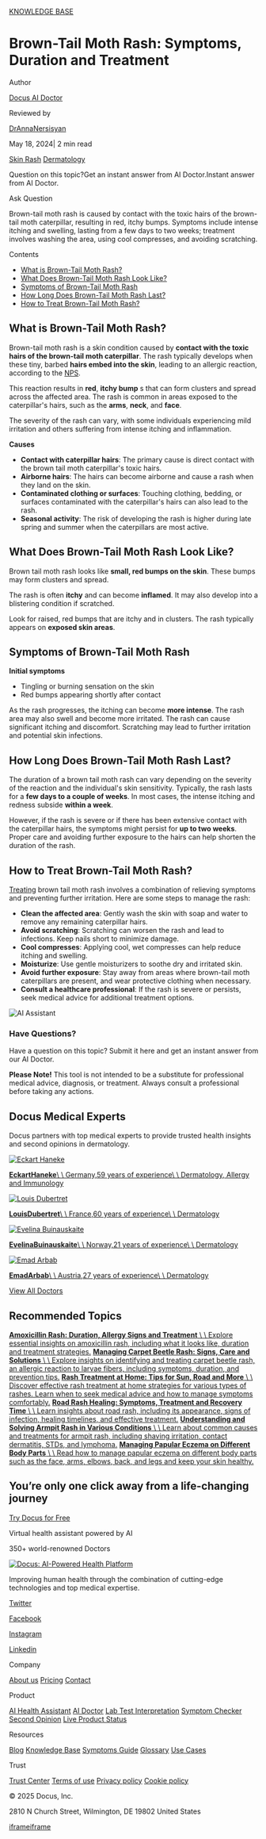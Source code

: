 [KNOWLEDGE BASE](https://docus.ai/knowledge-base)

# Brown-Tail Moth Rash: Symptoms, Duration and Treatment

Author

[Docus AI Doctor](https://docus.ai/ai-doctor)

Reviewed by

[DrAnnaNersisyan](https://docus.ai/author/dr-anna-nersisyan)

May 18, 2024\| 2 min read

[Skin Rash](https://docus.ai/tags/rash) [Dermatology](https://docus.ai/tags/dermatology)

Question on this topic?Get an instant answer from AI Doctor.Instant answer from AI Doctor.

Ask Question

Brown-tail moth rash is caused by contact with the toxic hairs of the brown-tail moth caterpillar, resulting in red, itchy bumps. Symptoms include intense itching and swelling, lasting from a few days to two weeks; treatment involves washing the area, using cool compresses, and avoiding scratching.

Contents

- [What is Brown-Tail Moth Rash?](https://docus.ai/knowledge-base/brown-tail-moth-rash-symptoms-duration-and-treatment#what-is-brown-tail-moth-rash)
- [What Does Brown-Tail Moth Rash Look Like?](https://docus.ai/knowledge-base/brown-tail-moth-rash-symptoms-duration-and-treatment#what-does-brown-tail-moth-rash-look-like)
- [Symptoms of Brown-Tail Moth Rash](https://docus.ai/knowledge-base/brown-tail-moth-rash-symptoms-duration-and-treatment#symptoms-of-brown-tail-moth-rash)
- [How Long Does Brown-Tail Moth Rash Last?](https://docus.ai/knowledge-base/brown-tail-moth-rash-symptoms-duration-and-treatment#how-long-does-brown-tail-moth-rash-last)
- [How to Treat Brown-Tail Moth Rash?](https://docus.ai/knowledge-base/brown-tail-moth-rash-symptoms-duration-and-treatment#how-to-treat-brown-tail-moth-rash)

## What is Brown-Tail Moth Rash?

Brown-tail moth rash is a skin condition caused by **contact with the toxic hairs of the brown-tail moth caterpillar**. The rash typically develops when these tiny, barbed **hairs embed into the skin**, leading to an allergic reaction, according to the [NPS](https://www.nps.gov/articles/browntail-moth-in-acadia.htm).

This reaction results in **red**, **itchy bump** s that can form clusters and spread across the affected area. The rash is common in areas exposed to the caterpillar's hairs, such as the **arms**, **neck**, and **face**.

The severity of the rash can vary, with some individuals experiencing mild irritation and others suffering from intense itching and inflammation.

**Causes**

- **Contact with caterpillar hairs**: The primary cause is direct contact with the brown tail moth caterpillar's toxic hairs.
- **Airborne hairs**: The hairs can become airborne and cause a rash when they land on the skin.
- **Contaminated clothing or surfaces**: Touching clothing, bedding, or surfaces contaminated with the caterpillar's hairs can also lead to the rash.
- **Seasonal activity**: The risk of developing the rash is higher during late spring and summer when the caterpillars are most active.

## What Does Brown-Tail Moth Rash Look Like?

Brown tail moth rash looks like **small, red bumps on the skin**. These bumps may form clusters and spread.

The rash is often **itchy** and can become **inflamed**. It may also develop into a blistering condition if scratched.

Look for raised, red bumps that are itchy and in clusters. The rash typically appears on **exposed skin areas**.

## Symptoms of Brown-Tail Moth Rash

**Initial symptoms**

- Tingling or burning sensation on the skin
- Red bumps appearing shortly after contact

As the rash progresses, the itching can become **more intense**. The rash area may also swell and become more irritated. The rash can cause significant itching and discomfort. Scratching may lead to further irritation and potential skin infections.

## How Long Does Brown-Tail Moth Rash Last?

The duration of a brown tail moth rash can vary depending on the severity of the reaction and the individual's skin sensitivity. Typically, the rash lasts for a **few days to a couple of weeks**. In most cases, the intense itching and redness subside **within a week**.

However, if the rash is severe or if there has been extensive contact with the caterpillar hairs, the symptoms might persist for **up to two weeks**. Proper care and avoiding further exposure to the hairs can help shorten the duration of the rash.

## How to Treat Brown-Tail Moth Rash?

[Treating](https://docus.ai/knowledge-base/rash-treatment-at-home) brown tail moth rash involves a combination of relieving symptoms and preventing further irritation. Here are some steps to manage the rash:

- **Clean the affected area**: Gently wash the skin with soap and water to remove any remaining caterpillar hairs.
- **Avoid scratching**: Scratching can worsen the rash and lead to infections. Keep nails short to minimize damage.
- **Cool compresses**: Applying cool, wet compresses can help reduce itching and swelling.
- **Moisturize**: Use gentle moisturizers to soothe dry and irritated skin.
- **Avoid further exposure**: Stay away from areas where brown-tail moth caterpillars are present, and wear protective clothing when necessary.
- **Consult a healthcare professional**: If the rash is severe or persists, seek medical advice for additional treatment options.

![AI Assistant](https://docus.ai/images/small-assistant.png)

### Have Questions?

Have a question on this topic? Submit it here and get an instant answer from our AI Doctor.

**Please Note!** This tool is not intended to be a substitute for professional medical advice, diagnosis, or treatment. Always consult a professional before taking any actions.

## Docus Medical Experts

Docus partners with top medical experts to provide trusted health insights and second opinions in dermatology.

[![Eckart Haneke](https://docus.ai/_next/image?url=https%3A%2F%2Fdocus-live-cms-storage-us.s3.amazonaws.com%2Fnetwork_doctors%2Fprofile_pictures%2F922300c9d512dfe1674edeb6bab6fce7.png&w=3840&q=100)](https://docus.ai/doctors/eckart-haneke-197)

[**EckartHaneke**\\
\\
Germany,59 years of experience\\
\\
Dermatology, Allergy and Immunology](https://docus.ai/doctors/eckart-haneke-197)

[![Louis Dubertret](https://docus.ai/_next/image?url=https%3A%2F%2Fdocus-live-cms-storage-us.s3.amazonaws.com%2Fnetwork_doctors%2Fprofile_pictures%2F673e7210cb48562cf31d94ee4b974f9c.png&w=3840&q=100)](https://docus.ai/doctors/louis-dubertret-278)

[**LouisDubertret**\\
\\
France,60 years of experience\\
\\
Dermatology](https://docus.ai/doctors/louis-dubertret-278)

[![Evelina Buinauskaite](https://docus.ai/_next/image?url=https%3A%2F%2Fdocus-live-cms-storage-us.s3.amazonaws.com%2Fnetwork_doctors%2Fprofile_pictures%2F063cc0891c5079869d16e19637cadfca.png&w=3840&q=100)](https://docus.ai/doctors/evelina-buinauskaite-430)

[**EvelinaBuinauskaite**\\
\\
Norway,21 years of experience\\
\\
Dermatology](https://docus.ai/doctors/evelina-buinauskaite-430)

[![Emad Arbab](https://docus.ai/_next/image?url=https%3A%2F%2Fdocus-live-cms-storage-us.s3.amazonaws.com%2Fnetwork_doctors%2Fprofile_pictures%2F2bcb58b8f85b03cd352576135f7a3dd0.png&w=3840&q=100)](https://docus.ai/doctors/emad-arbab-404)

[**EmadArbab**\\
\\
Austria,27 years of experience\\
\\
Dermatology](https://docus.ai/doctors/emad-arbab-404)

[View All Doctors](https://docus.ai/doctors)

## Recommended Topics

[**Amoxicillin Rash: Duration, Allergy Signs and Treatment** \\
\\
Explore essential insights on amoxicillin rash, including what it looks like, duration and treatment strategies.](https://docus.ai/knowledge-base/amoxicillin-rash-duration-allergy-signs-and-treatment) [**Managing Carpet Beetle Rash: Signs, Care and Solutions** \\
\\
Explore insights on identifying and treating carpet beetle rash, an allergic reaction to larvae fibers, including symptoms, duration, and prevention tips.](https://docus.ai/knowledge-base/managing-carpet-beetle-rash) [**Rash Treatment at Home: Tips for Sun, Road and More** \\
\\
Discover effective rash treatment at home strategies for various types of rashes. Learn when to seek medical advice and how to manage symptoms comfortably.](https://docus.ai/knowledge-base/rash-treatment-at-home) [**Road Rash Healing: Symptoms, Treatment and Recovery Time** \\
\\
Learn insights about road rash, including its appearance, signs of infection, healing timelines, and effective treatment.](https://docus.ai/knowledge-base/road-rash-healing) [**Understanding and Solving Armpit Rash in Various Conditions** \\
\\
Learn about common causes and treatments for armpit rash, including shaving irritation, contact dermatitis, STDs, and lymphoma.](https://docus.ai/knowledge-base/understanding-solving-armpit-rash) [**Managing Papular Eczema on Different Body Parts** \\
\\
Read how to manage papular eczema on different body parts such as the face, arms, elbows, back, and legs and keep your skin healthy.](https://docus.ai/knowledge-base/managing-papular-eczema)

## You’re only one click away from a life-changing journey

[Try Docus for Free](https://my.docus.ai/auth/signup)

Virtual health assistant powered by AI

350+ world-renowned Doctors

[![Docus: AI-Powered Health Platform](https://docus.ai/docus-dark-logo.svg)](https://docus.ai/)

Improving human health through the combination of cutting-edge technologies and top medical expertise.

[Twitter](https://twitter.com/docus_ai)

[Facebook](https://www.facebook.com/docusai)

[Instagram](https://www.instagram.com/docus.ai/)

[Linkedin](https://www.linkedin.com/company/docusai/)

Company

[About us](https://docus.ai/about-us) [Pricing](https://docus.ai/pricing) [Contact](https://docus.ai/contact)

Product

[AI Health Assistant](https://docus.ai/ai-health-assistant) [AI Doctor](https://docus.ai/ai-doctor) [Lab Test Interpretation](https://docus.ai/lab-test-interpretation) [Symptom Checker](https://docus.ai/symptom-checker) [Second Opinion](https://docus.ai/second-opinion) [Live Product Status](https://docus.statuspage.io/)

Resources

[Blog](https://docus.ai/blog) [Knowledge Base](https://docus.ai/knowledge-base) [Symptoms Guide](https://docus.ai/symptoms-guide) [Glossary](https://docus.ai/glossary) [Use Cases](https://docus.ai/use-cases)

Trust

[Trust Center](https://trust.docus.ai/) [Terms of use](https://docus.ai/terms-of-use) [Privacy policy](https://docus.ai/privacy-policy) [Cookie policy](https://docus.ai/cookie-policy)

© 2025 Docus, Inc.

2810 N Church Street, Wilmington, DE 19802 United States

[iframe](https://td.doubleclick.net/td/ga/rul?tid=G-C1NR4HEC74&gacid=2085701058.1741381398&gtm=45je5362v874030715z8849365654za200zb849365654&dma=0&gcs=G1--&gcd=13l3l3R3l5l1&npa=0&pscdl=noapi&aip=1&fledge=1&frm=0&tag_exp=102067808~102482433~102539968~102587591~102640600~102717422~102788824&z=1775436986)[iframe](https://td.doubleclick.net/td/rul/11076298198?random=1741381397679&cv=11&fst=1741381397679&fmt=3&bg=ffffff&guid=ON&async=1&gtm=45je5362v874030715z8849365654za200zb849365654&gcd=13l3l3R3l5l1&dma=0&tag_exp=102067808~102482433~102539968~102587591~102640600~102717422~102788824&u_w=1280&u_h=1024&url=https%3A%2F%2Fdocus.ai%2Fknowledge-base%2Fbrown-tail-moth-rash-symptoms-duration-and-treatment&hn=www.googleadservices.com&frm=0&tiba=Brown-Tail%20Moth%20Rash%3A%20Symptoms%2C%20Duration%20and%20Treatment&npa=0&pscdl=noapi&auid=222281431.1741381398&uaa=&uab=&uafvl=&uamb=0&uam=&uap=&uapv=&uaw=0&fledge=1&data=event%3Dgtag.config)
